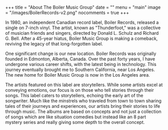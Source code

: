 +++
title = "About The Boiler Music Group"
date = ""
menu = "main"
image = "/images/BoilerRecords-v2.png"
nocomments = true
+++

In 1980, an independent Canadian record label, Boiler Records, released a single on 7-inch vinyl. The artist, known as "Thunderfoot," was a collective of musician friends and singers, directed by Donald L. Schulz and Richard G. Bell. After a 45-year hiatus, Boiler Music Group is making a comeback, reviving the legacy of that long-forgotten label.

One significant change is our new location. Boiler Records was originally founded in Edmonton, Alberta, Canada. Over the past forty years, I have undergone various career shifts, with the latest being in technology. This journey eventually brought me to Southern California, near Los Angeles. The new home for Boiler Music Group is now in the Los Angeles area.

The artists featured on this label are storytellers. While some artists excel at conveying emotions, our focus is on those who tell stories through their songs. This label caters to storytellers, echoing the early art of the songwriter. Much like the minstrels who traveled from town to town sharing tales of their journeys and experiences, our artists bring their stories to life through music. The albums are based on concepts and not just a collection of songs which are like situation comedies but instead like an 8 part mystery series and really giving some depth to the overall concept.